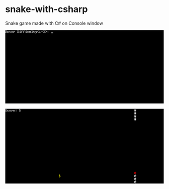 # snake-with-csharp
Snake game made with C# on Console window

![](snake.gif)

![](https://github.com/ArtushHakobyan/snake-with-csharp/blob/master/screenshot2.PNG)
